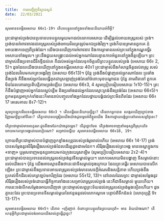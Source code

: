 ```yaml
---
title:  ការអញ្ជើញពីស្ថានសួគ៌
date:  22/03/2021
---
```


`សូមអានខគម្ពីរអេសាយ 66៖1-19។ តើបទបន្ទូលនៅក្នុងខទាំងនេះនិយាយអំពីអ្វី?`

ព្រះជាម្ចាស់ទ្រង់បានប្រទានបទបន្ទូលមួយមកដល់លោកអេសាយ ដើម្បីផ្តល់អោយរាស្ត្ររបស់ ទ្រង់។ ទ្រង់បានអំពាវនាវដល់រាស្ត្ររបស់ទ្រង់អោយវិលត្រឡប់មកឯទ្រង់វិញ។ ទ្រង់ក៏បានព្រមានពួកគេ កុំអោយងាកចេញពីទ្រង់ដែរ។ យើងបានឃើញការអំពាវនាវ និងការព្រមានរបស់ព្រះនៅក្នុងកណ្ឌគម្ពីរអេសាយទាំងមូល។ ព្រះនឹងជួយសង្គ្រោះដល់អស់អ្នកណាដែលគ្មានភាពអំនួតនៅក្នុងចិត្តឡើយ។ ព្រះ ជាម្ចាស់នឹងប្រទានជីវិតថ្មីដល់គេ គឺដល់អស់អ្នកដែលទុកចិត្តលើព្រះបន្ទូលរបស់ទ្រង់ (អេសាយ 66៖ 2, 5)។ ដូចដែលយើងបានឃើញនៅក្នុងខគម្ពីរអេសាយ 40៖1 ព្រះជាម្ចាស់នឹងកំសាន្តចិត្តដល់រាស្ត្រ របស់ទ្រង់ដែលវិលមករកព្រះអង្គវិញ (អេសាយ 66៖13)។ ប៉ុន្តែ ទ្រង់នឹងបំផ្លាញដល់អ្នកណាដែល ប្រឆាំងនឹងទ្រង់ គឺនឹងអស់អ្នកដែលធ្វើពុតជាស្រឡាញ់ទ្រង់តែនៅចំពោះមុខបណ្តាជន ប៉ុន្តែ តាមពិតទៅ ពួកគេមិនដែលគោរពប្រតិបត្តិតាមទ្រង់ឡើយ (អេសាយ 66៖3, 4 សូមប្រៀបធៀបអេសាយ 1៖10-15)។ ព្រះក៏នឹងបំផ្លាញអស់អ្នកដែលស្អប់ខ្ពើម និងប្រឆាំងដល់អ្នកដែលស្មោះត្រង់នឹងទ្រង់ដែរ (អេសាយ 66៖5)។ ពួកមនុស្សអាក្រក់ទាំងនេះក៏មានរាប់បញ្ចូលទាំងអ្នកដែលថ្វាយបង្គំដល់ព្រះមិនពិតដែរ (អេសាយ 66៖17 អេសេគាល 8៖7-12)។

`សូមក្រឡេកមើលខគម្ពីរអេសាយ 66៖3 ។ តើខគម្ពីរនេះនិយាយអ្វីខ្លះ? តើលោកអ្នកបាន សង្កេតឃើញច្បាប់ខាងវិញ្ញាណអ្វីខ្លះនៅទីនេះ? តើពួកវាបានបង្រៀនយើងយ៉ាងដូចម្តេចអំពីខ្លួនយើង និងការថ្វាយបង្គំព្រះនៅពេលសព្វថ្ងៃនេះ?`

`តើព្រះជាម្ចាស់មានលក្ខណៈដូចនឹងមេដែកយ៉ាងដូចម្តេច? បើដូច្នោះមែន តើទ្រង់អាចទាញនាំមនុស្សពីស្រុកដទៃអោយមករកព្រះអង្គដោយរបៀបណា? សម្រាប់ចម្លើយ សូមអានខគម្ពីរអេសាយ 66៖18, 19។`

ក្រោយពីព្រះជាម្ចាស់បានបំផ្លាញពួកខ្មាំងសត្រូវរបស់ទ្រង់រួចរាល់ហើយ (អេសាយ 66៖ 14-17) ទ្រង់បានសម្តែងនូវសិរីរុងរឿងរបស់ទ្រង់ដែលដើរតួដូចជាមេដែក។ សិរីរុងរឿងរបស់ព្រះអង្គ មានចេស្តាក្នុងការ «ទាញ» ឬអូសទាញមនុស្សអោយមកឯក្រុងយេរូសាឡិម (សូមប្រៀបធៀបអេសាយ 2៖2-4)។ ព្រះជាម្ចាស់បានប្រទានដល់រាស្រ្តរបស់ទ្រង់នូវទីសម្គាល់មួយ។ លោកអេសាយមិនបង្ហាញ ទីសម្គាល់នោះដល់យើងទេ។ ប៉ុន្តែ យើងអាចស្មានដឹងថានេះជាទីសម្គាល់ចុងក្រោយ ដែលព្រះគម្ពីរ អេសាយបានលើកឡើង៖ ព្រះជាម្ចាស់នឹងប្រទានអោយរាស្ត្ររបស់ទ្រង់មានសេចក្តីអំណរនិងសន្តិភាព ហើយទ្រង់នឹងប្រគល់ទឹកដីរបស់គេត្រឡប់មកវិញដែរ (អេសាយ 55៖12, 13)។ នៅពេលដែលព្រះ ជាម្ចាស់សម្តែងនូវសិរីរុងរឿងរបស់ទ្រង់ដោយធ្វើកិច្ចការទាំងនេះសម្រាប់រាស្ត្ររបស់ទ្រង់ នេះគឺជាទីសម្គាល់ មួយហើយ។ ការនេះចង់បើកសម្តែងអោយឃើញថា ព្រះជាម្ចាស់សព្វព្រះទ័យដល់រាស្ត្ររបស់ទ្រង់ម្តងទៀតហើយ។ ដូចគ្នានេះដែរ ព្រះបានប្រទានទីសម្គាល់មួយនៃឥន្ទធនូដល់លោកណូអេ បន្ទាប់ពីទឹកជំនន់ (លោកុប្បត្ដិ 9៖13-17)។

`សូមអានខគម្ពីរអេសាយ 66៖5។ តើភាព «ញ័រញាក់ ចំពោះព្រះបន្ទូលនៃព្រះយេហូវ៉ា» មាន ន័យយ៉ាងណា? តើហេតុអ្វីក៏ព្រះជាម្ចាស់ចង់អោយយើងរាល់គ្នាធ្វើដូច្នេះ?`